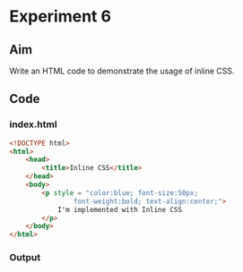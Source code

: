 # Experiment 6

## Aim

Write an HTML code to demonstrate the usage of inline CSS.

## Code

### index.html

```html
<!DOCTYPE html>
<html>
	<head>
		<title>Inline CSS</title>
	</head>
	<body>
		<p style = "color:blue; font-size:50px;
				font-weight:bold; text-align:center;">
			I'm implemented with Inline CSS
		</p>
	</body>
</html>
```

### Output
